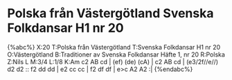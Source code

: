 # Polska från Västergötland Svenska Folkdansar H1 nr 20

{%abc%}
X:20
T:Polska från Västergötland
T:Svenska Folkdansar H1 nr 20
O:Västergötland
B:Traditioner av Svenska Folkdansar Häfte 1, nr 20
R:Polska
Z:Nils L
M:3/4
L:1/8
K:Am
c2 AB cd | (ef) (de) (cA) | c2 AB cd | (e3/2f//e//) d2 d2 ::
f2 dd dd | e2 cc cc | f2 df df | e>c A2 A2 :|
{%endabc%}
